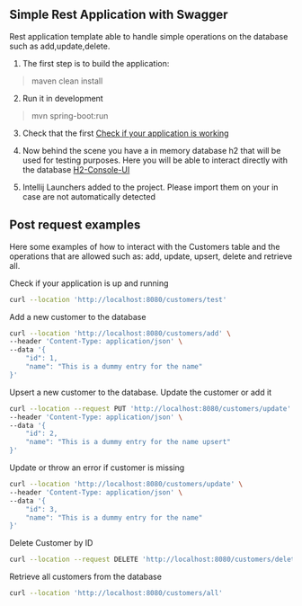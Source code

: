 ## Simple Rest Application with Swagger

Rest application template able to handle simple operations on the database such as add,update,delete.

1. The first step is to build the application:
> maven clean install

2. Run it in development
> mvn spring-boot:run

3. Check that the first [Check if your application is working](http://localhost:8080/customers/test)


4. Now behind the scene you have a in memory database h2 that will be used for testing purposes. 
Here you will be able to interact directly with the database  [H2-Console-UI](localhost:8080/h2-console)

5. Intellij Launchers added to the project. Please import them on your in case are not automatically detected


## Post request examples
Here some examples of how to interact with the Customers table and the operations that are allowed such as: add, update, upsert, delete and retrieve all.

Check if your application is up and running
```bash
curl --location 'http://localhost:8080/customers/test'
```

Add a new customer to the database
```bash
curl --location 'http://localhost:8080/customers/add' \
--header 'Content-Type: application/json' \
--data '{
    "id": 1,
    "name": "This is a dummy entry for the name"
}'
```

Upsert a new customer to the database. Update the customer or add it
```bash
curl --location --request PUT 'http://localhost:8080/customers/update' \
--header 'Content-Type: application/json' \
--data '{
    "id": 2,
    "name": "This is a dummy entry for the name upsert"
}'
```

Update or throw an error if customer is missing
```bash
curl --location 'http://localhost:8080/customers/update' \
--header 'Content-Type: application/json' \
--data '{
    "id": 3,
    "name": "This is a dummy entry for the name"
}'
```

Delete Customer by ID
```bash
curl --location --request DELETE 'http://localhost:8080/customers/delete/2'
```

Retrieve all customers from the database
```bash
curl --location 'http://localhost:8080/customers/all'
```